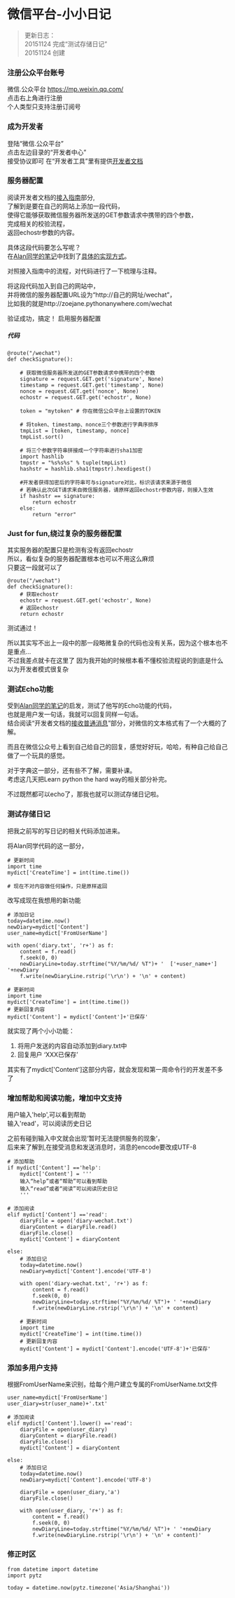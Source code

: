 # 微信平台-小小日记

> 更新日志：  
20151124 完成“测试存储日记”  
20151124 创建


### 注册公众平台账号
微信.公众平台 https://mp.weixin.qq.com/  
点击右上角进行注册  
个人类型只支持注册订阅号

### 成为开发者
登陆“微信.公众平台”  
点击左边目录的“开发者中心”  
接受协议即可
在“开发者工具”里有提供[开发者文档](http://mp.weixin.qq.com/wiki/home/index.html)


### 服务器配置
阅读开发者文档的[接入指南](http://mp.weixin.qq.com/wiki/16/1e87586a83e0e121cc3e808014375b74.html)部分,  
了解到是要在自己的网站上添加一段代码，  
使得它能够获取微信服务器所发送的GET参数请求中携带的四个参数，   
完成相关的校验流程，  
返回echostr参数的内容。

具体这段代码要怎么写呢？  
在[Alan同学的笔记](https://wp-lai.gitbooks.io/learn-python/content/1sTry/wechat.html)中找到了[具体的实现方式](http://www.cnblogs.com/weishun/p/weixin-publish-developing.html)。

对照接入指南中的流程，对代码进行了一下梳理与注释。

将这段代码加入到自己的网站中，  
并将微信的服务器配置URL设为“http://自己的网址/wechat”，  
比如我的就是http://zoejane.pythonanywhere.com/wechat

验证成功，搞定！
启用服务器配置

##### 代码

```
@route("/wechat")
def checkSignature():

    # 获取微信服务器所发送的GET参数请求中携带的四个参数
    signature = request.GET.get('signature', None)
    timestamp = request.GET.get('timestamp', None)
    nonce = request.GET.get('nonce', None)
    echostr = request.GET.get('echostr', None)

    token = "mytoken" # 你在微信公众平台上设置的TOKEN

    # 将token、timestamp、nonce三个参数进行字典序排序
    tmpList = [token, timestamp, nonce]
    tmpList.sort()

    # 将三个参数字符串拼接成一个字符串进行sha1加密
    import hashlib
    tmpstr = "%s%s%s" % tuple(tmpList)
    hashstr = hashlib.sha1(tmpstr).hexdigest()

    #开发者获得加密后的字符串可与signature对比，标识该请求来源于微信
    # 若确认此次GET请求来自微信服务器，请原样返回echostr参数内容，则接入生效
    if hashstr == signature:
        return echostr
    else:
        return "error"
```

### Just for fun,绕过复杂的服务器配置
其实服务器的配置只是检测有没有返回echostr   
所以，看似复杂的服务器配置根本也可以不用这么麻烦  
只要这一段就可以了
```
@route("/wechat")
def checkSignature():
    # 获取echostr
    echostr = request.GET.get('echostr', None)
    # 返回echostr
    return echostr
```
测试通过！  

所以其实写不出上一段中的那一段略微复杂的代码也没有关系，因为这个根本也不是重点...  
不过我差点就卡在这里了 因为我开始的时候根本看不懂校验流程说的到底是什么 以为开发者模式很复杂

### 测试Echo功能
受到[Alan同学的笔记](https://wp-lai.gitbooks.io/learn-python/content/1sTry/wechat.html)的启发，测试了他写的Echo功能的代码，  
也就是用户发一句话，我就可以回复同样一句话。  
结合阅读“开发者文档的[接收普通消息](http://mp.weixin.qq.com/wiki/17/fc9a27730e07b9126144d9c96eaf51f9.html)”部分，对微信的文本格式有了一个大概的了解。

而且在微信公众号上看到自己给自己的回复，感觉好好玩，哈哈，有种自己给自己做了一个玩具的感觉。  

对于字典这一部分，还有些不了解，需要补课。  
考虑这几天把Learn python the hard way的相关部分补完。

不过既然都可以echo了，那我也就可以测试存储日记啦。

### 测试存储日记

把我之前写的写日记的相关代码添加进来。

将Alan同学代码的这一部分，

    # 更新时间
    import time
    mydict['CreateTime'] = int(time.time())

    # 现在不对内容做任何操作，只是原样返回

    
改写成现在我想用的新功能


    # 添加日记
    today=datetime.now()
    newDiary=mydict['Content']
    user_name=mydict['FromUserName']

    with open('diary.txt', 'r+') as f:
        content = f.read()
        f.seek(0, 0)
        newDiaryLine=today.strftime("%Y/%m/%d/ %T")+ '  ['+user_name+'] '+newDiary
        f.write(newDiaryLine.rstrip('\r\n') + '\n' + content)

    # 更新时间
    import time
    mydict['CreateTime'] = int(time.time())
    # 更新回复内容
    mydict['Content'] = mydict['Content']+'已保存'

就实现了两个小小功能：
1. 将用户发送的内容自动添加到diary.txt中
2. 回复用户 ‘XXX已保存’

其实有了mydict['Content']这部分内容，就会发现和第一周命令行的开发差不多了

### 增加帮助和阅读功能，增加中文支持
用户输入'help',可以看到帮助  
输入'read'，可以阅读历史日记

之前有碰到输入中文就会出现‘暂时无法提供服务的现象’，  
后来来了解到,在接受消息和发送消息时，消息的encode要改成UTF-8


    # 添加帮助
    if mydict['Content'] =='help':
        mydict['Content'] = '''
        输入“help”或者“帮助”可以看到帮助
        输入“read”或者“阅读”可以阅读历史日记
        '''
    
    # 添加阅读
    elif mydict['Content'] =='read':
        diaryFile = open('diary-wechat.txt')
        diaryContent = diaryFile.read()
        diaryFile.close()
        mydict['Content'] = diaryContent

    else:
        # 添加日记
        today=datetime.now()
        newDiary=mydict['Content'].encode('UTF-8')

        with open('diary-wechat.txt', 'r+') as f:
            content = f.read()
            f.seek(0, 0)
            newDiaryLine=today.strftime("%Y/%m/%d/ %T")+ ' '+newDiary
            f.write(newDiaryLine.rstrip('\r\n') + '\n' + content)

        # 更新时间
        import time
        mydict['CreateTime'] = int(time.time())
        # 更新回复内容
        mydict['Content'] = mydict['Content'].encode('UTF-8')+'已保存'

### 添加多用户支持
根据FromUserName来识别，给每个用户建立专属的FromUserName.txt文件

    user_name=mydict['FromUserName']
    user_diary=str(user_name)+'.txt'

    # 添加阅读
    elif mydict['Content'].lower() =='read':
        diaryFile = open(user_diary)
        diaryContent = diaryFile.read()
        diaryFile.close()
        mydict['Content'] = diaryContent

    else:
        # 添加日记
        today=datetime.now()
        newDiary=mydict['Content'].encode('UTF-8')

        diaryFile = open(user_diary,'a')
        diaryFile.close()

        with open(user_diary, 'r+') as f:
            content = f.read()
            f.seek(0, 0)
            newDiaryLine=today.strftime("%Y/%m/%d/ %T")+ ' '+newDiary
            f.write(newDiaryLine.rstrip('\r\n') + '\n' + content)'
            
            
            
### 修正时区
    from datetime import datetime
    import pytz
    
    today = datetime.now(pytz.timezone('Asia/Shanghai'))